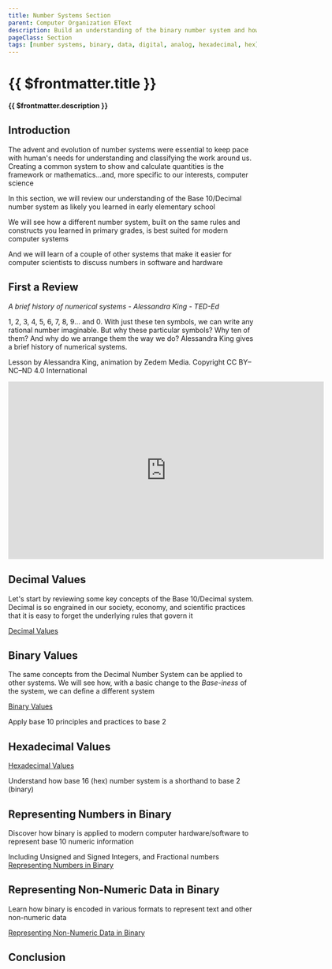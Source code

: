 ```yaml
---
title: Number Systems Section
parent: Computer Organization EText
description: Build an understanding of the binary number system and how modern computers use binary to represent digital and analog data
pageClass: Section
tags: [number systems, binary, data, digital, analog, hexadecimal, hex]
---
```


# {{ $frontmatter.title }}
**{{ $frontmatter.description }}**

## Introduction

The advent and evolution of number systems were essential to keep pace with human's needs for understanding and classifying the work around us. Creating a common system to show and calculate quantities is the framework or mathematics...and, more specific to our interests, computer science

In this section, we will review our understanding of the Base 10/Decimal number system as likely you learned in early elementary school

We will see how a different number system, built on the same rules and constructs you learned in primary grades, is best suited for modern computer systems

And we will learn of a couple of other systems that make it easier for computer scientists to discuss numbers in software and hardware

## First a Review

*A brief history of numerical systems - Alessandra King - TED-Ed*
<p>1, 2, 3, 4, 5, 6, 7, 8, 9... and 0. With just these ten symbols, we can write any rational number imaginable. But why these particular symbols? Why ten of them? And why do we arrange them the way we do? Alessandra King gives a brief history of numerical systems.</p> <p>Lesson by Alessandra King, animation by Zedem Media. Copyright CC BY–NC–ND 4.0 International</p> 
<iframe width="640" height="360"  src="https://www.youtube.com/embed/cZH0YnFpjwU" title="YouTube video player" frameborder="0" allow="accelerometer; autoplay; clipboard-write; encrypted-media; gyroscope; picture-in-picture" allowfullscreen></iframe>  

## Decimal Values

Let's start by reviewing some key concepts of the Base 10/Decimal system. Decimal is so engrained in our society, economy, and scientific practices that it is easy to forget the underlying rules that govern it

[Decimal Values](./DecimalValues)


## Binary Values
The same concepts from the Decimal Number System can be applied to other systems. We will see how, with a basic change to the *Base-iness* of the system, we can define a different system

[Binary Values](./BinaryValues)

Apply base 10 principles and practices to base 2

## Hexadecimal Values
[Hexadecimal Values](./HexadecimalValues)

Understand how base 16 (hex) number system is a shorthand to base 2 (binary)

## Representing Numbers in Binary
Discover how binary is applied to modern computer hardware/software to represent base 10 numeric information

Including Unsigned and Signed Integers, and Fractional numbers
[Representing Numbers in Binary](./RepresentingNumbers)

## Representing Non-Numeric Data in Binary
Learn how binary is encoded in various formats to represent text and other non-numeric data

[Representing Non-Numeric Data in Binary](./RepresentingNonNumbers)

## Conclusion